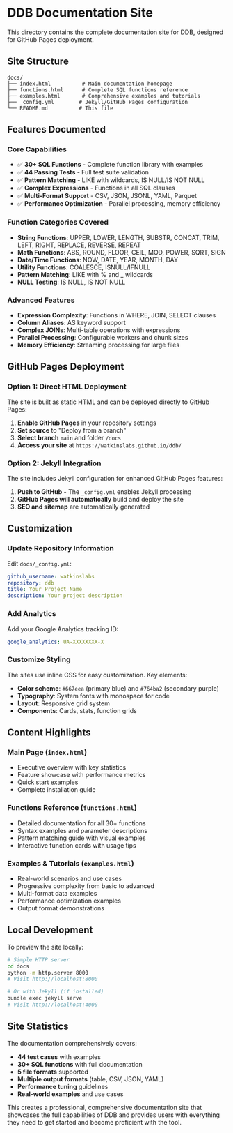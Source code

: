 # DDB Documentation Site

This directory contains the complete documentation site for DDB, designed for GitHub Pages deployment.

## Site Structure

```
docs/
├── index.html          # Main documentation homepage
├── functions.html      # Complete SQL functions reference  
├── examples.html       # Comprehensive examples and tutorials
├── _config.yml        # Jekyll/GitHub Pages configuration
└── README.md          # This file
```

## Features Documented

### Core Capabilities
- ✅ **30+ SQL Functions** - Complete function library with examples
- ✅ **44 Passing Tests** - Full test suite validation
- ✅ **Pattern Matching** - LIKE with wildcards, IS NULL/IS NOT NULL
- ✅ **Complex Expressions** - Functions in all SQL clauses
- ✅ **Multi-Format Support** - CSV, JSON, JSONL, YAML, Parquet
- ✅ **Performance Optimization** - Parallel processing, memory efficiency

### Function Categories Covered
- **String Functions**: UPPER, LOWER, LENGTH, SUBSTR, CONCAT, TRIM, LEFT, RIGHT, REPLACE, REVERSE, REPEAT
- **Math Functions**: ABS, ROUND, FLOOR, CEIL, MOD, POWER, SQRT, SIGN
- **Date/Time Functions**: NOW, DATE, YEAR, MONTH, DAY
- **Utility Functions**: COALESCE, ISNULL/IFNULL
- **Pattern Matching**: LIKE with % and _ wildcards
- **NULL Testing**: IS NULL, IS NOT NULL

### Advanced Features
- **Expression Complexity**: Functions in WHERE, JOIN, SELECT clauses
- **Column Aliases**: AS keyword support
- **Complex JOINs**: Multi-table operations with expressions
- **Parallel Processing**: Configurable workers and chunk sizes
- **Memory Efficiency**: Streaming processing for large files

## GitHub Pages Deployment

### Option 1: Direct HTML Deployment
The site is built as static HTML and can be deployed directly to GitHub Pages:

1. **Enable GitHub Pages** in your repository settings
2. **Set source** to "Deploy from a branch" 
3. **Select branch** `main` and folder `/docs`
4. **Access your site** at `https://watkinslabs.github.io/ddb/`

### Option 2: Jekyll Integration
The site includes Jekyll configuration for enhanced GitHub Pages features:

1. **Push to GitHub** - The `_config.yml` enables Jekyll processing
2. **GitHub Pages will automatically** build and deploy the site
3. **SEO and sitemap** are automatically generated

## Customization

### Update Repository Information
Edit `docs/_config.yml`:
```yaml
github_username: watkinslabs
repository: ddb
title: Your Project Name
description: Your project description
```

### Add Analytics
Add your Google Analytics tracking ID:
```yaml
google_analytics: UA-XXXXXXXX-X
```

### Customize Styling
The sites use inline CSS for easy customization. Key elements:
- **Color scheme**: `#667eea` (primary blue) and `#764ba2` (secondary purple)
- **Typography**: System fonts with monospace for code
- **Layout**: Responsive grid system
- **Components**: Cards, stats, function grids

## Content Highlights

### Main Page (`index.html`)
- Executive overview with key statistics
- Feature showcase with performance metrics
- Quick start examples
- Complete installation guide

### Functions Reference (`functions.html`)
- Detailed documentation for all 30+ functions
- Syntax examples and parameter descriptions
- Pattern matching guide with visual examples
- Interactive function cards with usage tips

### Examples & Tutorials (`examples.html`)
- Real-world scenarios and use cases
- Progressive complexity from basic to advanced
- Multi-format data examples
- Performance optimization examples
- Output format demonstrations

## Local Development

To preview the site locally:

```bash
# Simple HTTP server
cd docs
python -m http.server 8000
# Visit http://localhost:8000

# Or with Jekyll (if installed)
bundle exec jekyll serve
# Visit http://localhost:4000
```

## Site Statistics

The documentation comprehensively covers:
- **44 test cases** with examples
- **30+ SQL functions** with full documentation  
- **5 file formats** supported
- **Multiple output formats** (table, CSV, JSON, YAML)
- **Performance tuning** guidelines
- **Real-world examples** and use cases

This creates a professional, comprehensive documentation site that showcases the full capabilities of DDB and provides users with everything they need to get started and become proficient with the tool.